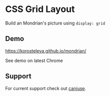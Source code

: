 # CSS Grid Layout

Build an Mondrian's picture using `display: grid`

## Demo
https://korosteleva.github.io/mondrian/

See demo on latest Chrome


## Support
For current support check out [caniuse](http://caniuse.com/#search=grid).

